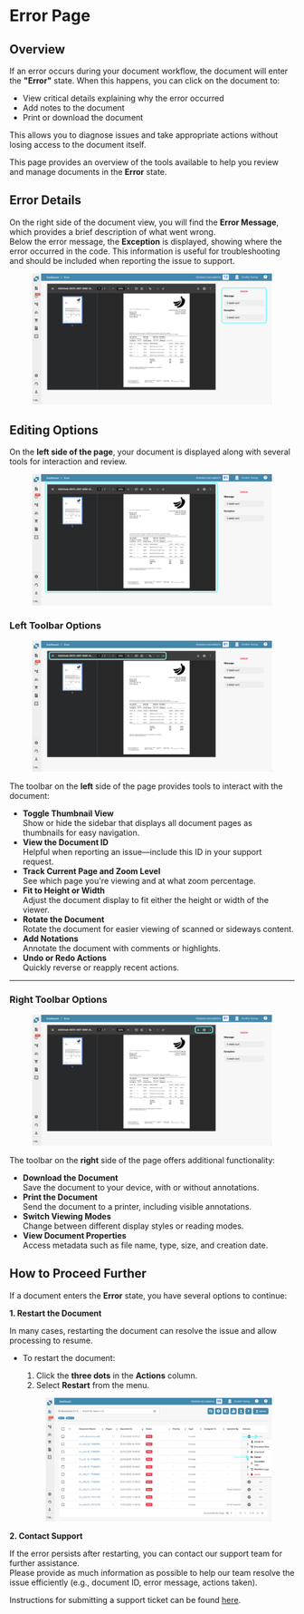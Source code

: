 # Error Page

## Overview

If an error occurs during your document workflow, the document will enter the **"Error"** state. When this happens, you can click on the document to:

* View critical details explaining why the error occurred
* Add notes to the document
* Print or download the document

This allows you to diagnose issues and take appropriate actions without losing access to the document itself.

This page provides an overview of the tools available to help you review and manage documents in the **Error** state.

## Error Details

On the right side of the document view, you will find the **Error Message**, which provides a brief description of what went wrong.\
Below the error message, the **Exception** is displayed, showing where the error occurred in the code. This information is useful for troubleshooting and should be included when reporting the issue to support.

<figure><img src="../../.gitbook/assets/error_2.png" alt=""><figcaption></figcaption></figure>

## Editing Options

On the **left side of the page**, your document is displayed along with several tools for interaction and review.

<figure><img src="../../.gitbook/assets/error_3 (1).png" alt=""><figcaption></figcaption></figure>

### **Left Toolbar Options**

<figure><img src="../../.gitbook/assets/error_4.png" alt=""><figcaption></figcaption></figure>

The toolbar on the **left** side of the page provides tools to interact with the document:

* **Toggle Thumbnail View**\
  Show or hide the sidebar that displays all document pages as thumbnails for easy navigation.
* **View the Document ID**\
  Helpful when reporting an issue—include this ID in your support request.
* **Track Current Page and Zoom Level**\
  See which page you're viewing and at what zoom percentage.
* **Fit to Height or Width**\
  Adjust the document display to fit either the height or width of the viewer.
* **Rotate the Document**\
  Rotate the document for easier viewing of scanned or sideways content.
* **Add Notations**\
  Annotate the document with comments or highlights.
* **Undo or Redo Actions**\
  Quickly reverse or reapply recent actions.

***

### **Right Toolbar Options**

<figure><img src="../../.gitbook/assets/error_5.png" alt=""><figcaption></figcaption></figure>

The toolbar on the **right** side of the page offers additional functionality:

* **Download the Document**\
  Save the document to your device, with or without annotations.
* **Print the Document**\
  Send the document to a printer, including visible annotations.
* **Switch Viewing Modes**\
  Change between different display styles or reading modes.
* **View Document Properties**\
  Access metadata such as file name, type, size, and creation date.

## How to Proceed Further

If a document enters the **Error** state, you have several options to continue:

**1. Restart the Document**

In many cases, restarting the document can resolve the issue and allow processing to resume.

*   To restart the document:

    1. Click the **three dots** in the **Actions** column.
    2. Select **Restart** from the menu.

    <figure><img src="../../.gitbook/assets/error_1.png" alt=""><figcaption></figcaption></figure>

**2. Contact Support**

If the error persists after restarting, you can contact our support team for further assistance.\
Please provide as much information as possible to help our team resolve the issue efficiently (e.g., document ID, error message, actions taken).

Instructions for submitting a support ticket can be found [here](ressources-and-support/user-support.md).
